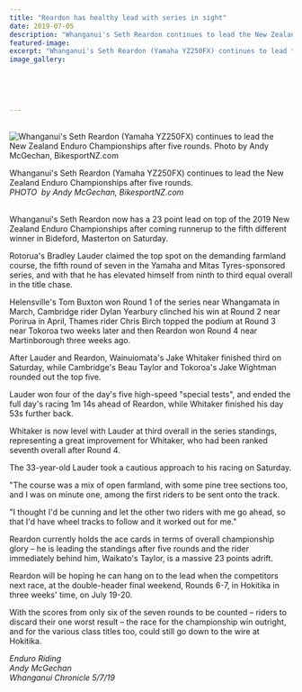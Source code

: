 ```yaml
---
title: "Reardon has healthy lead with series in sight"
date: 2019-07-05
description: "Whanganui's Seth Reardon continues to lead the New Zealand Enduro Championships after five rounds..."
featured-image: 
excerpt: "Whanganui's Seth Reardon (Yamaha YZ250FX) continues to lead the New Zealand Enduro Championships after five rounds."
image_gallery:
	
	
	
	
	
---
```


<p><br /><img src="https://www.nzherald.co.nz/resizer/Oqxu52HiHQ0wCn_ui4uq1xBGDLc=/620x349/smart/filters:quality(70)/arc-anglerfish-syd-prod-nzme.s3.amazonaws.com/public/7Y3AU7UB2JEA7DGRVOOIX4XQSA.jpg" alt="Whanganui's Seth Reardon (Yamaha YZ250FX) continues to lead the New Zealand Enduro Championships after five rounds. Photo by Andy McGechan, BikesportNZ.com " /></p>
<p><span>Whanganui's Seth Reardon (Yamaha YZ250FX) continues to lead the New Zealand Enduro Championships after five rounds. <br /><em>PHOTO&nbsp; by Andy McGechan, BikesportNZ.com</em></span></p>
<p><br />Whanganui's Seth Reardon now has a 23 point lead on top of the 2019 New Zealand Enduro Championships after coming runnerup to the fifth different winner in Bideford, Masterton on Saturday.</p>
<p>Rotorua's Bradley Lauder claimed the top spot on the demanding farmland course, the fifth round of seven in the Yamaha and Mitas Tyres-sponsored series, and with that he has elevated himself from ninth to third equal overall in the title chase.</p>
<p>Helensville's Tom Buxton won Round 1 of the series near Whangamata in March, Cambridge rider Dylan Yearbury clinched his win at Round 2 near Porirua in April, Thames rider Chris Birch topped the podium at Round 3 near Tokoroa two weeks later and then Reardon won Round 4 near Martinborough three weeks ago.</p>
<p>After Lauder and Reardon, Wainuiomata's Jake Whitaker finished third on Saturday, while Cambridge's Beau Taylor and Tokoroa's Jake Wightman rounded out the top five.</p>
<p>Lauder won four of the day's five high-speed "special tests", and ended the full day's racing 1m 14s ahead of Reardon, while Whitaker finished his day 53s further back.</p>
<p>Whitaker is now level with Lauder at third overall in the series standings, representing a great improvement for Whitaker, who had been ranked seventh overall after Round 4.</p>
<p>The 33-year-old Lauder took a cautious approach to his racing on Saturday.</p>
<p>"The course was a mix of open farmland, with some pine tree sections too, and I was on minute one, among the first riders to be sent onto the track.</p>
<p>"I thought I'd be cunning and let the other two riders with me go ahead, so that I'd have wheel tracks to follow and it worked out for me."</p>
<p>Reardon currently holds the ace cards in terms of overall championship glory &ndash; he is leading the standings after five rounds and the rider immediately behind him, Waikato's Taylor, is a massive 23 points adrift.</p>
<p>Reardon will be hoping he can hang on to the lead when the competitors next race, at the double-header final weekend, Rounds 6-7, in Hokitika in three weeks' time, on July 19-20.</p>
<p>With the scores from only six of the seven rounds to be counted &ndash; riders to discard their one worst result &ndash; the race for the championship win outright, and for the various class titles too, could still go down to the wire at Hokitika.</p>
<p><span><em>Enduro Riding<br />Andy McGechan<br />Whanganui Chronicle 5/7/19</em></span></p>

